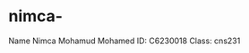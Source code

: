 # nimca-
Name Nimca Mohamud Mohamed                                                                                     ID: C6230018                                         Class: cns231

